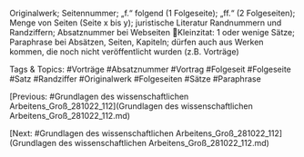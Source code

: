 Originalwerk; Seitennummer; „f.“ folgend (1 Folgeseite); „ff.“ (2 Folgeseiten); 
Menge von Seiten (Seite x bis y); juristische Literatur Randnummern und 
Randziffern; Absatznummer bei Webseiten
Kleinzitat: 1 oder wenige Sätze; Paraphrase bei Absätzen, Seiten, Kapiteln; dürfen 
auch aus Werken kommen, die noch nicht veröffentlicht wurden (z.B. Vorträge)

   Tags & Topics:
   #Vorträge
   #Absatznummer
   #Vortrag
   #Folgeseit
   #Folgeseite
   #Satz
   #Randziffer
   #Originalwerk
   #Folgeseiten
   #Sätze
   #Paraphrase

[Previous: #Grundlagen des wissenschaftlichen Arbeitens_Groß_281022_112](Grundlagen des wissenschaftlichen Arbeitens_Groß_281022_112.md)

[Next: #Grundlagen des wissenschaftlichen Arbeitens_Groß_281022_112](Grundlagen des wissenschaftlichen Arbeitens_Groß_281022_112.md)